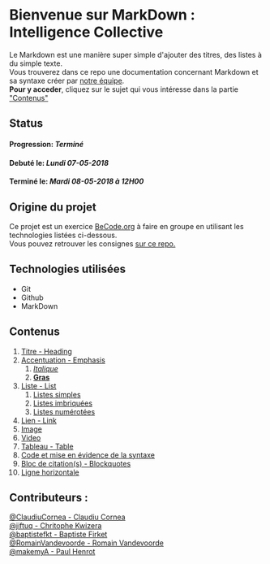 # Bienvenue sur MarkDown : Intelligence Collective

Le Markdown est une manière super simple d'ajouter des titres, des listes à du simple texte.  
Vous trouverez dans ce repo une documentation concernant Markdown et sa syntaxe créer par [notre équipe](https://github.com/SammuelJ/exercice-markdown#contributeurs-).  
**Pour y acceder**, cliquez sur le sujet qui vous intéresse dans la partie ["Contenus"](https://github.com/SammuelJ/exercice-markdown#contenus)

## Status

#### **Progression:** *Terminé*
#### **Debut&eacute; le:** *Lundi 07-05-2018*
#### **Termin&eacute; le:** *Mardi 08-05-2018 à 12H00*

## Origine du projet

Ce projet est un exercice [BeCode.org](https://BeCode.org) à faire en groupe en utilisant les technologies listées ci-dessous.  
Vous pouvez retrouver les consignes [sur ce repo.](https://github.com/becodeorg/lovelace-2/blob/master/01-La-prairie/exercice-markdown-groupe.md)

## Technologies utilisées

* Git
* Github
* MarkDown

## Contenus 

1. [Titre - Heading](https://github.com/SammuelJ/exercice-markdown/blob/master/markdown.md#titre---headers)
1. [Accentuation - Emphasis](https://github.com/SammuelJ/exercice-markdown/blob/master/markdown.md#accentuation---emphasis)
	1. [*Italique*](https://github.com/SammuelJ/exercice-markdown/blob/master/markdown.md#texte-en-italique)
	1. [**Gras**](https://github.com/SammuelJ/exercice-markdown/blob/master/markdown.md#texte-en-gras)
1. [Liste - List](https://github.com/SammuelJ/exercice-markdown/blob/master/markdown.md#accentuation---emphasis)
	1. [Listes simples](https://github.com/SammuelJ/exercice-markdown/blob/master/markdown.md#listes-simples)
	1. [Listes imbriquées](https://github.com/SammuelJ/exercice-markdown/blob/master/markdown.md#listes-imbriquées)
	1. [Listes numérotées](https://github.com/SammuelJ/exercice-markdown/blob/master/markdown.md#listes-numérotées)
1. [Lien - Link ](https://github.com/SammuelJ/exercice-markdown/blob/master/markdown.md#lien---link)
1. [Image](https://github.com/SammuelJ/exercice-markdown/blob/master/markdown-insertions.md#images)
1. [Video](https://github.com/SammuelJ/exercice-markdown/blob/master/markdown-insertions.md#vidéos)
1. [Tableau - Table](https://github.com/SammuelJ/exercice-markdown/blob/master/markdown.md#tableaux---table)
1. [Code et mise en évidence de la syntaxe](https://github.com/SammuelJ/exercice-markdown/blob/master/markdown.md#tableaux---table)
1. [Bloc de citation(s) - Blockquotes](https://github.com/SammuelJ/exercice-markdown/blob/master/markdown.md#tableaux---table)
1. [Ligne horizontale](https://github.com/SammuelJ/exercice-markdown/blob/master/markdown.md#tableaux---table)



## Contributeurs :

[@ClaudiuCornea - Claudiu Cornea](https://github.com/ClaudiuCornea)  
[@jiftuq - Chritophe Kwizera](https://github.com/jiftuq)  
[@baptistefkt - Baptiste Firket](https://github.com/baptistefkt)  
[@RomainVandevoorde - Romain Vandevoorde](https://github.com/RomainVandevoorde)  
[@makemyA - Paul Henrot](https://github.com/makemyA)